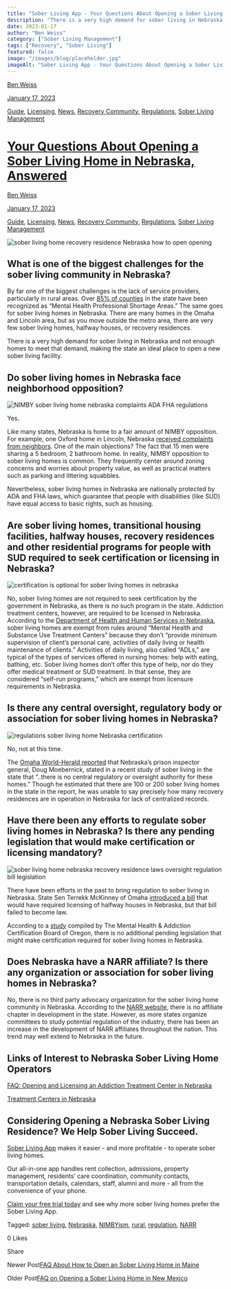 ```yaml
---
title: "Sober Living App - Your Questions About Opening a Sober Living Home in Nebraska, Answered"
description: "There is a very high demand for sober living in Nebraska and not enough homes to meet that demand."
date: 2023-01-17
author: "Ben Weiss"
category: ["Sober Living Management"]
tags: ["Recovery", "Sober Living"]
featured: false
image: "/images/blog/placeholder.jpg"
imageAlt: "Sober Living App - Your Questions About Opening a Sober Living Home in Nebraska, Answered"
---
```


[Ben Weiss](../../../../sober-living-app-blog%EF%B9%96author=5a811b27db7926c296af1851.html)

[January 17, 2023](your-questions-about-opening-a-sober-living-home-in-nebraska-answered.html)

[Guide](../../../category/Guide.html), [Licensing](../../../category/Licensing.html), [News](../../../category/News.html), [Recovery Community](../../../category/Recovery+Community.html), [Regulations](../../../category/Regulations.html), [Sober Living Management](../../../category/Sober+Living+Management.html)

#  [Your Questions About Opening a Sober Living Home in Nebraska, Answered](your-questions-about-opening-a-sober-living-home-in-nebraska-answered.html)

[Ben Weiss](../../../../sober-living-app-blog%EF%B9%96author=5a811b27db7926c296af1851.html)

[January 17, 2023](your-questions-about-opening-a-sober-living-home-in-nebraska-answered.html)

[Guide](../../../category/Guide.html), [Licensing](../../../category/Licensing.html), [News](../../../category/News.html), [Recovery Community](../../../category/Recovery+Community.html), [Regulations](../../../category/Regulations.html), [Sober Living Management](../../../category/Sober+Living+Management.html)

![sober living home recovery residence Nebraska how to open opening](/images/blog/your-questions-about-opening-a-sober-living-home-in-nebraska-answered/Screen_Shot_2023-01-10_at_4.00.50_PM.png)

## What is one of the biggest challenges for the sober living community in Nebraska? 

By far one of the biggest challenges is the lack of service providers, particularly in rural areas. Over [85% of counties](https://www.3newsnow.com/news/national/two-americas/rural-communities-lack-treatment-options-for-substance-use-disorders) in the state have been recognized as “Mental Health Professional Shortage Areas.” The same goes for sober living homes in Nebraska. There are many homes in the Omaha and Lincoln area, but as you move outside the metro area, there are very few sober living homes, halfway houses, or recovery residences. 

There is a very high demand for sober living in Nebraska and not enough homes to meet that demand, making the state an ideal place to open a new sober living facility. 

## Do sober living homes in Nebraska face neighborhood opposition? 

![NIMBY sober living home nebraska complaints ADA FHA regulations](/images/blog/your-questions-about-opening-a-sober-living-home-in-nebraska-answered/Screen_Shot_2023-01-10_at_4.00.28_PM.png)

Yes. 

Like many states, Nebraska is home to a fair amount of NIMBY opposition. For example, one Oxford home in Lincoln, Nebraska [received complaints from neighbors](https://journalstar.com/news/local/govt-and-politics/opponents-score-victory-in-complaints-over-sober-living-house-in-lincoln-with-14-residents/article_136d9e3e-f897-5538-a3e3-47049e0a5a2c.html). One of the main objections? The fact that 15 men were sharing a 5 bedroom, 2 bathroom home. In reality, NIMBY opposition to sober living homes is common. They frequently center around zoning concerns and worries about property value, as well as practical matters such as parking and littering squabbles. 

Nevertheless, sober living homes in Nebraska are nationally protected by ADA and FHA laws, which guarantee that people with disabilities (like SUD) have equal access to basic rights, such as housing. 

## Are sober living homes, transitional housing facilities, halfway houses, recovery residences and other residential programs for people with SUD required to seek certification or licensing in Nebraska?

![certification is optional for sober living homes in nebraska](/images/blog/your-questions-about-opening-a-sober-living-home-in-nebraska-answered/Screen_Shot_2023-01-10_at_6.05.36_PM.png)

No, sober living homes are not required to seek certification by the government in Nebraska, as there is no such program in the state. Addiction treatment centers, however, are required to be licensed in Nebraska. According to the [Department of Health and Human Services in Nebraska](https://dhhs.ne.gov/licensure/Pages/Mental-Health-Substance-Use-Treatment-Centers.aspx), sober living homes are exempt from rules around “Mental Health and Substance Use Treatment Centers” because they don’t “provide minimum supervision of client’s personal care, activities of daily living or health maintenance of clients.” Activities of daily living, also called “ADLs,” are typical of the types of services offered in nursing homes: help with eating, bathing, etc. Sober living homes don’t offer this type of help, nor do they offer medical treatment or SUD treatment. In that sense, they are considered “self-run programs,” which are exempt from licensure requirements in Nebraska. 

## Is there any central oversight, regulatory body or association for sober living homes in Nebraska? 

![regulations sober living home Nebraska certification](/images/blog/your-questions-about-opening-a-sober-living-home-in-nebraska-answered/Screen_Shot_2023-01-10_at_4.01.17_PM.png)

No, not at this time. 

The [Omaha World-Herald reported](https://omaha.com/news/local/crime-and-courts/no-licensing-little-oversight-omaha-owner-of-homes-for-sex-offenders-faces-his-own-charge/article_24f2084c-1e6e-11ed-9206-6f312de4bffa.html) that Nebraska’s prison inspector general, Doug Moebernick, stated in a recent study of sober living in the state that “..there is no central regulatory or oversight authority for these homes.” Though he estimated that there are 100 or 200 sober living homes in the state in the report, he was unable to say precisely how many recovery residences are in operation in Nebraska for lack of centralized records.

## Have there been any efforts to regulate sober living homes in Nebraska? Is there any pending legislation that would make certification or licensing mandatory? 

![sober living home nebraska recovery residence laws oversight regulation bill legislation](/images/blog/your-questions-about-opening-a-sober-living-home-in-nebraska-answered/Screen_Shot_2023-01-10_at_4.29.17_PM.png)

There have been efforts in the past to bring regulation to sober living in Nebraska.  State Sen Terrekk McKinney of Omaha [introduced a bill](https://omaha.com/news/local/crime-and-courts/no-licensing-little-oversight-omaha-owner-of-homes-for-sex-offenders-faces-his-own-charge/article_24f2084c-1e6e-11ed-9206-6f312de4bffa.html) that would have required licensing of halfway houses in Nebraska, but that bill failed to become law. 

According to a [study](https://mhacbo.org/media/NATIONAL.OVERVIEW.RECOVERY.HOUSING.January.2020.pdf) compiled by The Mental Health & Addiction Certification Board of Oregon, there is no additional pending legislation that might make certification required for sober living homes in Nebraska.  

## Does Nebraska have a NARR affiliate? Is there any organization or association for sober living homes in Nebraska? 

No, there is no third party advocacy organization for the sober living home community in Nebraska. According to the [NARR website](https://narronline.org/), there is no affiliate chapter in development in the state. However, as more states organize committees to study potential regulation of the industry, there has been an increase in the development of NARR affiliates throughout the nation. This trend may well extend to Nebraska in the future. 

## Links of Interest to Nebraska Sober Living Home Operators

[FAQ: Opening and Licensing an Addiction Treatment Center in Nebraska ](https://behavehealth.com/blog/2022/3/22/faq-opening-and-licensing-an-addiction-treatment-center-in-nebraskanbsp)

[Treatment Centers in Nebraska ](https://bridge.behavehealth.com/rehabs/nebraska)

## Considering Opening a Nebraska Sober Living Residence? We Help Sober Living Succeed. 

[Sober Living App](../../../../index.html) makes it easier - and more profitable - to operate sober living homes. 

Our all-in-one app handles rent collection, admissions, property management, residents’ care coordination, community contacts, transportation details, calendars, staff, alumni and more - all from the convenience of your phone.  

[Claim your free trial today](https://behavehealth.com/get-started) and see why more sober living homes prefer the Sober Living App.

Tagged: [sober living](../../../tag/sober+living.html), [Nebraska](../../../tag/Nebraska.html), [NIMBYism](../../../tag/NIMBYism.html), [rural](https://soberlivingapp.com/sober-living-app-blog/tag/rural), [regulation](../../../tag/regulation.html), [NARR](../../../tag/NARR.html)

0 Likes

Share

Newer Post[FAQ About How to Open an Sober Living Home in Maine](../19/faq-about-how-to-open-an-sober-living-home-in-maine.html)

Older Post[FAQ on Opening a Sober Living Home in New Mexico ](https://soberlivingapp.com/sober-living-app-blog/2023/1/12/faq-on-opening-a-sober-living-home-in-new-mexiconbsp)
